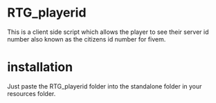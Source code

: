 # RTG_playerid
This is a client side script which allows the player to see their server id number also known as the citizens id number for fivem.

# installation
Just paste the RTG_playerid folder into the standalone folder in your resources folder.